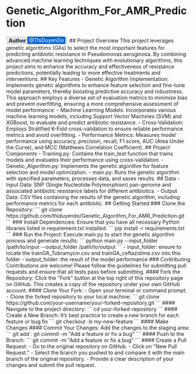 # Genetic_Algorithm_For_AMR_Prediction
<div style="display: inline-block; padding: 0.2em 0.5em; background-color: #e1e4e8; border-radius: 3px;">
  <strong>Author</strong> <span style="background-color: #0366d6; color: white; padding: 0.1em 0.3em; border-radius: 3px;">@ThiDuyenDo</span>
</div>
## Project Overview
This project leverages genetic algorithms (GAs) to select the most important features for predicting antibiotic resistance in Pseudomonas aeruginosa. By combining advanced machine learning techniques with evolutionary algorithms, this project aims to enhance the accuracy and effectiveness of resistance predictions, potentially leading to more effective treatments and interventions.
## Key Features
- Genetic Algorithm Implementation: Implements genetic algorithms to enhance feature selection and fine-tune model parameters, thereby boosting predictive accuracy and robustness. This approach employs a diverse set of evaluation metrics to minimize bias and prevent overfitting, ensuring a more comprehensive assessment of model performance.
- Machine Learning Models: Incorporates various machine learning models, including Support Vector Machines (SVM) and XGBoost, to evaluate and predict antibiotic resistance.
- Cross-Validation: Employs Stratified K-Fold cross-validation to ensure reliable performance metrics and avoid overfitting.
- Performance Metrics: Measures model performance using accuracy, precision, recall, F1 score, AUC (Area Under the Curve), and MCC (Matthews Correlation Coefficient).
## Project Components
- Training.py: Contains the train_test function that trains models and evaluates their performance using cross-validation.
- Genetic_Algorithm.py: Implements the genetic algorithm for feature selection and model optimization.
- main.py: Runs the genetic algorithm with specified parameters, processes data, and saves results.
## Data
- Input Data: SNP (Single Nucleotide Polymorphism) pan-genome and associated antibiotic resistance labels for different antibiotics.
- Output Data: CSV files containing the results of the genetic algorithm, including performance metrics for each antibiotic.
## Getting Started
### Clone the Repository:
```
git clone https://github.com/thiduyendo/Genetic_Algorithm_For_AMR_Prediction.git
```
### Install Dependencies:
Ensure that you have all necessary Python libraries listed in requirement.txt installed: 
```
pip install -r requirements.txt
```
### Run the Project:
Execute main.py to start the genetic algorithm process and generate results:
```
python main.py --input_folder /path/to/input --output_folder /path/to/output
```
- input_folder: ensure to locate the trainGA_Tobramycin.csv and trainGA_ceftazidime.csv into this folder
- output_folder: the result of the model performance
### Contributing
Contributions are welcome! Please follow the guidelines for submitting pull requests and ensure that all tests pass before submitting.
#### Fork the Repository:
Click the "Fork" button at the top right of this repository page on GitHub. This creates a copy of the repository under your own GitHub account.
#### Clone Your Fork:
- Open your terminal or command prompt.
- Clone the forked repository to your local machine:
```
git clone https://github.com/your-username/your-forked-repository.git
```
#### Navigate to the project directory:
```
cd your-forked-repository
```
#### Create a New Branch:
It’s best practice to create a new branch for each feature or bug fix
```
git checkout -b my-new-feature
```
#### Make Changes
#### Commit Your Changes:
Add the changes to the staging area:
```
git add .
git commit -m "Add a feature or fix a bug"
```
#### Push to the Branch:
```
git commit -m "Add a feature or fix a bug"
```
#### Create a Pull Request:
- Go to the original repository on GitHub.
- Click on "New Pull Request."
- Select the branch you pushed to and compare it with the main branch of the original repository.
- Provide a clear description of your changes and submit the pull request.

